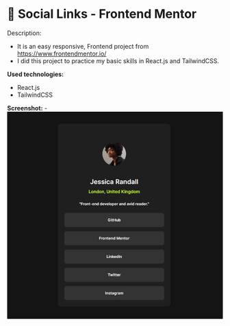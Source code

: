 # 📘 Social Links - Frontend Mentor

Description:
- It is an easy responsive, Frontend project from https://www.frontendmentor.io/
- I did this project to practice my basic skills in React.js and TailwindCSS.

**Used technologies:**
   - React.js
   - TailwindCSS

**Screenshot:**
-![Preview of site](/social-links.png)
